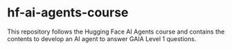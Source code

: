 # hf-ai-agents-course
This repository follows the Hugging Face AI Agents course and contains the contents to develop an AI agent to answer GAIA Level 1 questions.
